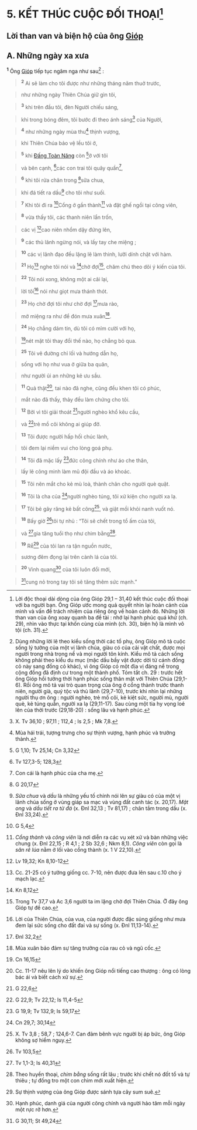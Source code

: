 # 5. KẾT THÚC CUỘC ĐỐI THOẠI[^1-518ebc4b-e28f-46b1-8f46-c6fe68fe4d83]

## Lời than van và biện hộ của ông [Gióp]()

## A. Những ngày xa xưa
<sup><b>1</b></sup> Ông [Gióp]() tiếp tục ngâm nga như sau[^2-518ebc4b-e28f-46b1-8f46-c6fe68fe4d83] :


> <sup><b>2</b></sup> Ai sẽ làm cho tôi được như những tháng năm thuở trước,
>


> như những ngày Thiên Chúa giữ gìn tôi,
>


> <sup><b>3</b></sup> khi trên đầu tôi, đèn Người chiếu sáng,
>


> khi trong bóng đêm, tôi bước đi theo ánh sáng[^3-518ebc4b-e28f-46b1-8f46-c6fe68fe4d83] của Người,
>


> <sup><b>4</b></sup> như những ngày mùa thu[^4-518ebc4b-e28f-46b1-8f46-c6fe68fe4d83] thịnh vượng,
>


> khi Thiên Chúa bảo vệ lều tôi ở,
>


> <sup><b>5</b></sup> khi [Đấng Toàn Năng]() còn [^1@-518ebc4b-e28f-46b1-8f46-c6fe68fe4d83]ở với tôi
>


> và bên cạnh, [^2@-518ebc4b-e28f-46b1-8f46-c6fe68fe4d83]các con trai tôi quây quần[^5-518ebc4b-e28f-46b1-8f46-c6fe68fe4d83],
>


> <sup><b>6</b></sup> khi tôi rửa chân trong [^3@-518ebc4b-e28f-46b1-8f46-c6fe68fe4d83]sữa chua,
>


> khi đá tiết ra dầu[^6-518ebc4b-e28f-46b1-8f46-c6fe68fe4d83] cho tôi như suối.
>


> <sup><b>7</b></sup> Khi tôi đi ra [^4@-518ebc4b-e28f-46b1-8f46-c6fe68fe4d83]Cổng ở gần thành[^7-518ebc4b-e28f-46b1-8f46-c6fe68fe4d83] và đặt ghế ngồi tại công viên,
>


> <sup><b>8</b></sup> vừa thấy tôi, các thanh niên lẩn trốn,
>


> các vị [^5@-518ebc4b-e28f-46b1-8f46-c6fe68fe4d83]cao niên nhổm dậy đứng lên,
>


> <sup><b>9</b></sup> các thủ lãnh ngừng nói, và lấy tay che miệng ;
>


> <sup><b>10</b></sup> các vị lãnh đạo đều lặng lẽ làm thinh, lưỡi dính chặt với hàm.
>


> <sup><b>21</b></sup> Họ[^8-518ebc4b-e28f-46b1-8f46-c6fe68fe4d83] nghe tôi nói và [^6@-518ebc4b-e28f-46b1-8f46-c6fe68fe4d83]chờ đợi[^9-518ebc4b-e28f-46b1-8f46-c6fe68fe4d83], chăm chú theo dõi ý kiến của tôi.
>


> <sup><b>22</b></sup> Tôi nói xong, không một ai cãi lại,
>


> lời tôi[^10-518ebc4b-e28f-46b1-8f46-c6fe68fe4d83] nói như giọt mưa thánh thót.
>


> <sup><b>23</b></sup> Họ chờ đợi tôi như chờ đợi [^7@-518ebc4b-e28f-46b1-8f46-c6fe68fe4d83]mưa rào,
>


> mở miệng ra như để đón mưa xuân[^11-518ebc4b-e28f-46b1-8f46-c6fe68fe4d83].
>


> <sup><b>24</b></sup> Họ chẳng dám tin, dù tôi có mỉm cười với họ,
>


> [^8@-518ebc4b-e28f-46b1-8f46-c6fe68fe4d83]nét mặt tôi thay đổi thế nào, họ chẳng bỏ qua.
>


> <sup><b>25</b></sup> Tôi vẽ đường chỉ lối và hướng dẫn họ,
>


> sống với họ như vua ở giữa ba quân,
>


> như người ủi an những kẻ ưu sầu.
>


> <sup><b>11</b></sup> Quả thật[^12-518ebc4b-e28f-46b1-8f46-c6fe68fe4d83], tai nào đã nghe, cũng đều khen tôi có phúc,
>


> mắt nào đã thấy, thảy đều làm chứng cho tôi.
>


> <sup><b>12</b></sup> Bởi vì tôi giải thoát [^9@-518ebc4b-e28f-46b1-8f46-c6fe68fe4d83]người nghèo khổ kêu cầu,
>


> và [^10@-518ebc4b-e28f-46b1-8f46-c6fe68fe4d83]trẻ mồ côi không ai giúp đỡ.
>


> <sup><b>13</b></sup> Tôi được người hấp hối chúc lành,
>


> tôi đem lại niềm vui cho lòng goá phụ.
>


> <sup><b>14</b></sup> Tôi đã mặc lấy [^11@-518ebc4b-e28f-46b1-8f46-c6fe68fe4d83]đức công chính như áo che thân,
>


> lấy lẽ công minh làm mũ đội đầu và áo khoác.
>


> <sup><b>15</b></sup> Tôi nên mắt cho kẻ mù loà, thành chân cho người què quặt.
>


> <sup><b>16</b></sup> Tôi là cha của [^12@-518ebc4b-e28f-46b1-8f46-c6fe68fe4d83]người nghèo túng, tôi xử kiện cho người xa lạ.
>


> <sup><b>17</b></sup> Tôi bẻ gãy răng kẻ bất công[^13-518ebc4b-e28f-46b1-8f46-c6fe68fe4d83], và giật mồi khỏi nanh vuốt nó.
>


> <sup><b>18</b></sup> Bấy giờ [^13@-518ebc4b-e28f-46b1-8f46-c6fe68fe4d83]tôi tự nhủ : “Tôi sẽ chết trong tổ ấm của tôi,
>


> và [^14@-518ebc4b-e28f-46b1-8f46-c6fe68fe4d83]gia tăng tuổi thọ như chim bằng[^14-518ebc4b-e28f-46b1-8f46-c6fe68fe4d83].
>


> <sup><b>19</b></sup> Rễ[^15-518ebc4b-e28f-46b1-8f46-c6fe68fe4d83] của tôi lan ra tận nguồn nước,
>


> sương đêm đọng lại trên cành lá của tôi.
>


> <sup><b>20</b></sup> Vinh quang[^16-518ebc4b-e28f-46b1-8f46-c6fe68fe4d83] của tôi luôn đổi mới,
>


> [^15@-518ebc4b-e28f-46b1-8f46-c6fe68fe4d83]cung nỏ trong tay tôi sẽ tăng thêm sức mạnh.”
>

[^1-518ebc4b-e28f-46b1-8f46-c6fe68fe4d83]: Lời độc thoại dài dòng của ông Gióp 29,1 – 31,40 kết thúc cuộc đối thoại với ba người bạn. Ông Gióp ước mong quả quyết nhìn lại hoàn cảnh của mình và vấn đề trách nhiệm của riêng ông về hoàn cảnh đó. Những lời than van của ông xoay quanh ba đề tài : nhớ lại hạnh phúc quá khứ (ch. 29), nhìn vào thực tại khốn cùng của mình (ch. 30), biện hộ là mình vô tội (ch. 31).
[^2-518ebc4b-e28f-46b1-8f46-c6fe68fe4d83]: Dùng những lời lẽ theo kiểu sống thời các tổ phụ, ông Gióp mô tả cuộc sống lý tưởng của một vị lãnh chúa, giàu có của cải vật chất, được mọi người trong nhà trọng nể và mọi người tôn kính. Kiểu mô tả cách sống không phải theo kiểu du mục (mặc dầu bầy vật được dời từ cánh đồng cỏ này sang đồng cỏ khác), vì ông Gióp có một địa vị đáng nể trong cộng đồng đã định cư trong một thành phố. Tóm tắt ch. 29 : trước hết ông Gióp hồi tưởng thời hạnh phúc sống thân mật với Thiên Chúa (29,1-6). Rồi ông mô tả vai trò quan trọng của ông ở cổng thành trước thanh niên, người già, quý tộc và thủ lãnh (29,7-10), trước khi nhìn lại những người thụ ơn ông : người nghèo, trẻ mồ côi, kẻ kiệt sức, người mù, người què, kẻ túng quẫn, người xa lạ (29,11-17). Sau cùng một tia hy vọng loé lên của thời trước (29,18-20) : sống lâu và hạnh phúc.
[^3-518ebc4b-e28f-46b1-8f46-c6fe68fe4d83]: X. Tv 36,10 ; 97,11 ; 112,4 ; Is 2,5 ; Mk 7,8.
[^4-518ebc4b-e28f-46b1-8f46-c6fe68fe4d83]: Mùa hái trái, tượng trưng cho sự thịnh vượng, hạnh phúc và trưởng thành.
[^5-518ebc4b-e28f-46b1-8f46-c6fe68fe4d83]: Con cái là hạnh phúc của cha mẹ.
[^6-518ebc4b-e28f-46b1-8f46-c6fe68fe4d83]: *Sữa chua* và *dầu* là những yếu tố chính nói lên sự giàu có của một vị lãnh chúa sống ở vùng giáp sa mạc và vùng đất canh tác (x. 20,17). *Mật ong* và *dầu tiết ra từ đá* (x. Đnl 32,13 ; Tv 81,17) ; chân tắm trong dầu (x. Đnl 33,24).
[^7-518ebc4b-e28f-46b1-8f46-c6fe68fe4d83]: *Cổng thành* và *công viên* là nơi diễn ra các vụ xét xử và bàn những việc chung (x. Đnl 22,15 ; R 4,1 ; 2 Sb 32,6 ; Nkm 8,1). *Công viên* còn gọi là *sân rê lúa* nằm ở lối vào cổng thành (x. 1 V 22,10).
[^8-518ebc4b-e28f-46b1-8f46-c6fe68fe4d83]: Cc. 21-25 có ý tưởng giống cc. 7-10, nên được đưa lên sau c.10 cho ý mạch lạc.
[^9-518ebc4b-e28f-46b1-8f46-c6fe68fe4d83]: Trong Tv 37,7 và Ac 3,6 người ta im lặng chờ đợi Thiên Chúa. Ở đây ông Gióp tự đề cao.
[^10-518ebc4b-e28f-46b1-8f46-c6fe68fe4d83]: Lời của Thiên Chúa, của vua, của người được đặc sủng giống như mưa đem lại sức sống cho đất đai và sự sống (x. Đnl 11,13-14).
[^11-518ebc4b-e28f-46b1-8f46-c6fe68fe4d83]: Mùa xuân bảo đảm sự tăng trưởng của rau cỏ và ngũ cốc.
[^12-518ebc4b-e28f-46b1-8f46-c6fe68fe4d83]: Cc. 11-17 nêu lên lý do khiến ông Gióp nổi tiếng cao thượng : ông có lòng bác ái và biết cách xử sự.
[^13-518ebc4b-e28f-46b1-8f46-c6fe68fe4d83]: X. Tv 3,8 ; 58,7 ; 124,6-7. Can đảm bênh vực người bị áp bức, ông Gióp không sợ hiểm nguy.
[^14-518ebc4b-e28f-46b1-8f46-c6fe68fe4d83]: Theo huyền thoại, *chim bằng* sống rất lâu ; trước khi chết nó đốt tổ và tự thiêu ; tự đống tro một con chim mới xuất hiện.
[^15-518ebc4b-e28f-46b1-8f46-c6fe68fe4d83]: Sự thịnh vượng của ông Gióp được sánh tựa cây sum suê.
[^16-518ebc4b-e28f-46b1-8f46-c6fe68fe4d83]: Hạnh phúc, danh giá của người công chính và người hảo tâm mỗi ngày một rực rỡ hơn.
[^1@-518ebc4b-e28f-46b1-8f46-c6fe68fe4d83]: G 1,10; Tv 25,14; Cn 3,32
[^2@-518ebc4b-e28f-46b1-8f46-c6fe68fe4d83]: Tv 127,3-5; 128,3
[^3@-518ebc4b-e28f-46b1-8f46-c6fe68fe4d83]: G 20,17
[^4@-518ebc4b-e28f-46b1-8f46-c6fe68fe4d83]: G 5,4
[^5@-518ebc4b-e28f-46b1-8f46-c6fe68fe4d83]: Lv 19,32; Kn 8,10-12
[^6@-518ebc4b-e28f-46b1-8f46-c6fe68fe4d83]: Kn 8,12
[^7@-518ebc4b-e28f-46b1-8f46-c6fe68fe4d83]: Đnl 32,2
[^8@-518ebc4b-e28f-46b1-8f46-c6fe68fe4d83]: Cn 16,15
[^9@-518ebc4b-e28f-46b1-8f46-c6fe68fe4d83]: G 22,6
[^10@-518ebc4b-e28f-46b1-8f46-c6fe68fe4d83]: G 22,9; Tv 22,12; Is 11,4-5
[^11@-518ebc4b-e28f-46b1-8f46-c6fe68fe4d83]: G 19,9; Tv 132,9; Is 59,17
[^12@-518ebc4b-e28f-46b1-8f46-c6fe68fe4d83]: Cn 29,7; 30,14
[^13@-518ebc4b-e28f-46b1-8f46-c6fe68fe4d83]: Tv 103,5
[^14@-518ebc4b-e28f-46b1-8f46-c6fe68fe4d83]: Tv 1,1-3; Is 40,31
[^15@-518ebc4b-e28f-46b1-8f46-c6fe68fe4d83]: G 30,11; St 49,24